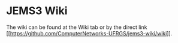 # JEMS3 Wiki

The wiki can be found at the Wiki tab or by the direct link [[https://github.com/ComputerNetworks-UFRGS/jems3-wiki/wiki]].
